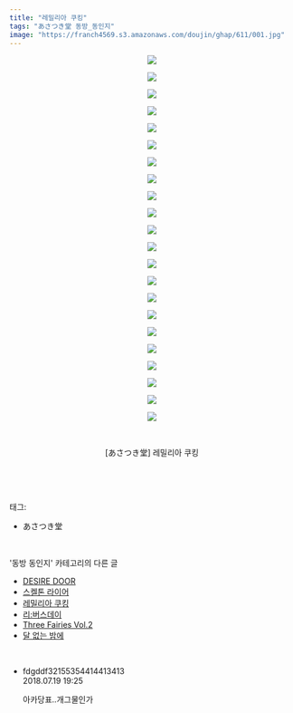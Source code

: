 ```yaml
---
title: "레밀리아 쿠킹"
tags: "あさつき堂 동방_동인지"
image: "https://franch4569.s3.amazonaws.com/doujin/ghap/611/001.jpg"
---
```

<div class="article">
<p style="text-align: center; clear: none; float: none;"><img src="{{ site.imgserver2 }}/ghap/611/001.jpg"/></p>
<p style="text-align: center; clear: none; float: none;"><img src="{{ site.imgserver2 }}/ghap/611/002.jpg"/></p>
<p style="text-align: center; clear: none; float: none;"><img src="{{ site.imgserver2 }}/ghap/611/003.jpg"/></p>
<p style="text-align: center; clear: none; float: none;"><img src="{{ site.imgserver2 }}/ghap/611/004.jpg"/></p>
<p style="text-align: center; clear: none; float: none;"><img src="{{ site.imgserver2 }}/ghap/611/005.jpg"/></p>
<p style="text-align: center; clear: none; float: none;"><img src="{{ site.imgserver2 }}/ghap/611/006.jpg"/></p>
<p style="text-align: center; clear: none; float: none;"><img src="{{ site.imgserver2 }}/ghap/611/007.jpg"/></p>
<p style="text-align: center; clear: none; float: none;"><img src="{{ site.imgserver2 }}/ghap/611/008.jpg"/></p>
<p style="text-align: center; clear: none; float: none;"><img src="{{ site.imgserver2 }}/ghap/611/009.jpg"/></p>
<p style="text-align: center; clear: none; float: none;"><img src="{{ site.imgserver2 }}/ghap/611/010.jpg"/></p>
<p style="text-align: center; clear: none; float: none;"><img src="{{ site.imgserver2 }}/ghap/611/011.jpg"/></p>
<p style="text-align: center; clear: none; float: none;"><img src="{{ site.imgserver2 }}/ghap/611/012.jpg"/></p>
<p style="text-align: center; clear: none; float: none;"><img src="{{ site.imgserver2 }}/ghap/611/013.jpg"/></p>
<p style="text-align: center; clear: none; float: none;"><img src="{{ site.imgserver2 }}/ghap/611/014.jpg"/></p>
<p style="text-align: center; clear: none; float: none;"><img src="{{ site.imgserver2 }}/ghap/611/015.jpg"/></p>
<p style="text-align: center; clear: none; float: none;"><img src="{{ site.imgserver2 }}/ghap/611/016.jpg"/></p>
<p style="text-align: center; clear: none; float: none;"><img src="{{ site.imgserver2 }}/ghap/611/017.jpg"/></p>
<p style="text-align: center; clear: none; float: none;"><img src="{{ site.imgserver2 }}/ghap/611/018.jpg"/></p>
<p style="text-align: center; clear: none; float: none;"><img src="{{ site.imgserver2 }}/ghap/611/019.jpg"/></p>
<p style="text-align: center; clear: none; float: none;"><img src="{{ site.imgserver2 }}/ghap/611/020.jpg"/></p>
<p style="text-align: center; clear: none; float: none;"><img src="{{ site.imgserver2 }}/ghap/611/021.jpg"/></p>
<p style="text-align: center; clear: none; float: none;"><img src="{{ site.imgserver2 }}/ghap/611/022.jpg"/></p>
<p style="text-align: center; clear: none; float: none;"><br/></p>
<p style="text-align: center; clear: none; float: none;">[あさつき堂] 레밀리아 쿠킹</p>
<p><br/></p>
</div><br/>
<div class="tagTrail">
<p>태그: </p>
<ul>
<li>あさつき堂</li>
</ul>
</div><br/>
<div class="another">
<p>'동방 동인지' 카테고리의 다른 글</p>
<ul>
<li><a href="/ghap_613">DESIRE DOOR</a></li>
<li><a href="/ghap_612">스켈톤 라이어</a></li>
<li><a href="/ghap_611">레밀리아 쿠킹</a></li>
<li><a href="/ghap_610">리:버스데이</a></li>
<li><a href="/ghap_609">Three Fairies Vol.2</a></li>
<li><a href="/ghap_608">달 없는 밤에</a></li>
</ul>
</div><br/>
<div class="cb_module cb_fluid">
<div class="cb_wrt cb_profile">
<div class="comment">
<ul>
<li class="cb_thumb_off" id="comment15290125">
<div class="cb_comment_area">
<div class="cb_info_area">
<div class="cb_section">
<span class="cb_nick_name">fdgddf32155354414413413</span>
</div>
<div class="cb_section">
<span class="cb_date">2018.07.19 19:25 </span>
</div>
</div>
<div class="cb_dsc_comment">
<p class="cb_dsc">
											아카당표..개그물인가 <br/>
</p>
</div>
</div></li>
</ul>
</div>
</div><!-- commentList close -->
</div><br/>
